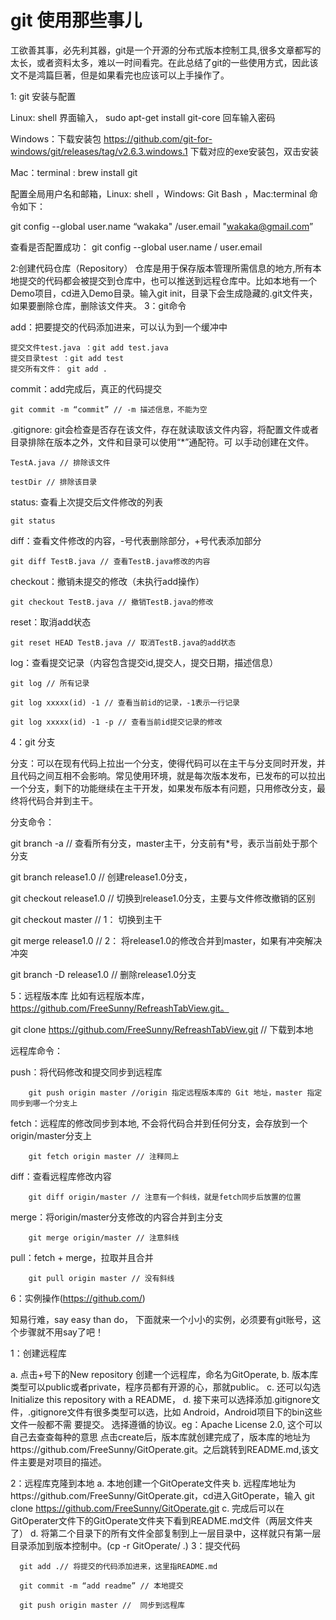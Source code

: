 # git 使用那些事儿
工欲善其事，必先利其器，git是一个开源的分布式版本控制工具,很多文章都写的太长，或者资料太多，难以一时间看完。在此总结了git的一些使用方式，因此该文不是鸿篇巨著，但是如果看完也应该可以上手操作了。

1: git 安装与配置

Linux: shell 界面输入， sudo  apt-get install git-core 回车输入密码

Windows：下载安装包 https://github.com/git-for-windows/git/releases/tag/v2.6.3.windows.1 下载对应的exe安装包，双击安装

Mac：terminal : brew install git

配置全局用户名和邮箱，Linux: shell ，Windows: Git Bash ，Mac:terminal 命令如下：

   git config --global user.name “wakaka" /user.email "wakaka@gmail.com”

查看是否配置成功：
   git config --global user.name / user.email

2:创建代码仓库（Repository）
仓库是用于保存版本管理所需信息的地方,所有本地提交的代码都会被提交到仓库中，也可以推送到远程仓库中。比如本地有一个Demo项目，cd进入Demo目录。输入git init，目录下会生成隐藏的.git文件夹，如果要删除仓库，删除该文件夹。
3：git命令

add：把要提交的代码添加进来，可以认为到一个缓冲中

    提交文件test.java ：git add test.java
    提交目录test ：git add test
    提交所有文件： git add .
commit：add完成后，真正的代码提交

    git commit -m “commit” // -m 描述信息，不能为空

.gitignore: git会检查是否存在该文件，存在就读取该文件内容，将配置文件或者目录排除在版本之外，文件和目录可以使用“*”通配符。可                       以手动创建在文件。

    TestA.java // 排除该文件

    testDir // 排除该目录

status: 查看上次提交后文件修改的列表

    git status

diff：查看文件修改的内容，-号代表删除部分，+号代表添加部分

    git diff TestB.java // 查看TestB.java修改的内容

checkout：撤销未提交的修改（未执行add操作）

    git checkout TestB.java // 撤销TestB.java的修改

reset：取消add状态

    git reset HEAD TestB.java // 取消TestB.java的add状态

log：查看提交记录（内容包含提交id,提交人，提交日期，描述信息）

    git log // 所有记录

    git log xxxxx(id) -1 // 查看当前id的记录，-1表示一行记录

    git log xxxxx(id) -1 -p // 查看当前id提交记录的修改

4：git 分支

   分支：可以在现有代码上拉出一个分支，使得代码可以在主干与分支同时开发，并且代码之间互相不会影响。常见使用环境，就是每次版本发布，已发布的可以拉出一个分支，剩下的功能继续在主干开发，如果发布版本有问题，只用修改分支，最终将代码合并到主干。

   分支命令：

   git branch -a // 查看所有分支，master主干，分支前有*号，表示当前处于那个分支

   git branch release1.0 // 创建release1.0分支，

   git checkout release1.0 // 切换到release1.0分支，主要与文件修改撤销的区别

   git checkout master // 1： 切换到主干

   git merge release1.0 // 2： 将release1.0的修改合并到master，如果有冲突解决冲突

   git branch -D release1.0 // 删除release1.0分支

5：远程版本库
   比如有远程版本库，https://github.com/FreeSunny/RefreashTabView.git。

   git clone https://github.com/FreeSunny/RefreashTabView.git // 下载到本地

   远程库命令：

   push：将代码修改和提交同步到远程库

        git push origin master //origin 指定远程版本库的 Git 地址，master 指定同步到哪一个分支上

   fetch：远程库的修改同步到本地, 不会将代码合并到任何分支，会存放到一个origin/master分支上

        git fetch origin master // 注释同上

   diff：查看远程库修改内容

        git diff origin/master // 注意有一个斜线，就是fetch同步后放置的位置

   merge：将origin/master分支修改的内容合并到主分支

        git merge origin/master // 注意斜线

   pull：fetch + merge，拉取并且合并

        git pull origin master // 没有斜线

6：实例操作(https://github.com/)

  知易行难，say easy than do， 下面就来一个小小的实例，必须要有git账号，这个步骤就不用say了吧！

1：创建远程库

   a. 点击+号下的New repository 创建一个远程库，命名为GitOperate,
   b. 版本库类型可以public或者private，程序员都有开源的心，那就public。
   c. 还可以勾选Initialize this repository with a README，
   d. 接下来可以选择添加.gitignore文件，.gitignore文件有很多类型可以选，比如 Android，Android项目下的bin这些文件一般都不需   要提交。 
选择遵循的协议。eg：Apache License 2.0, 这个可以自己去查查每种的意思
  点击create后，版本库就创建完成了，版本库的地址为https://github.com/FreeSunny/GitOperate.git。之后跳转到README.md,该文件主要是对项目的描述。

2：远程库克隆到本地
   a. 本地创建一个GitOperate文件夹
   b. 远程库地址为https://github.com/FreeSunny/GitOperate.git，cd进入GitOperate，输入 git clone https://github.com/FreeSunny/GitOperate.git
   c. 完成后可以在GitOperater文件下的GitOperate文件夹下看到README.md文件（两层文件夹了）
   d. 将第二个目录下的所有文件全部复制到上一层目录中，这样就只有第一层目录添加到版本控制中。(cp -r GitOperate/ .)
3：提交代码

      git add .// 将提交的代码添加进来，这里指README.md

      git commit -m “add readme” // 本地提交

      git push origin master //  同步到远程库